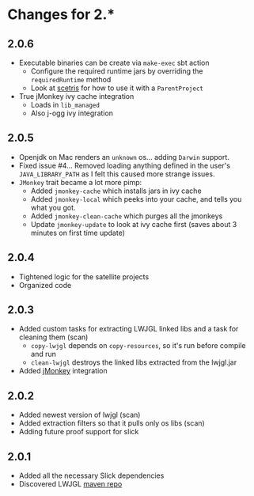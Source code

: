 # Changes for 2.*

## 2.0.6

  * Executable binaries can be create via `make-exec` sbt action
    * Configure the required runtime jars by overriding the `requiredRuntime` method
    * Look at [scetris] for how to use it with a `ParentProject` 
  * True jMonkey ivy cache integration
    * Loads in `lib_managed`
    * Also j-ogg ivy integration

## 2.0.5

  * Openjdk on Mac renders an `unknown` os... adding `Darwin` support.
  * Fixed issue #4... Removed loading anything defined in the user's `JAVA_LIBRARY_PATH`
as I felt this caused more strange issues.
  * `JMonkey` trait became a lot more pimp:
    * Added `jmonkey-cache` which installs jars in ivy cache
    * Added `jmonkey-local` which peeks into your cache, and tells you what you got.
    * Added `jmonkey-clean-cache` which purges all the jmonkeys
    * Update `jmonkey-update` to look at ivy cache first (saves about 3 minutes on first time update)

## 2.0.4

  * Tightened logic for the satellite projects
  * Organized code

## 2.0.3

  * Added custom tasks for extracting LWJGL linked libs and a task for cleaning them (scan)
    * `copy-lwjgl` depends on `copy-resources`, so it's run before compile and run
    * `clean-lwjgl` destroys the linked libs extracted from the lwjgl.jar
  * Added [jMonkey] integration

## 2.0.2

  * Added newest version of lwjgl (scan)
  * Added extraction filters so that it pulls only os libs (scan)
  * Adding future proof support for slick

## 2.0.1 

  * Added all the necessary Slick dependencies
  * Discovered LWJGL [maven repo]

[scetris]: https://github.com/philcali/Scetris
[jMonkey]: http://jmonkeyengine.org/
[maven repo]: http://www.lwjgl.org/wiki/index.php?title=LWJGL_use_in_Maven

